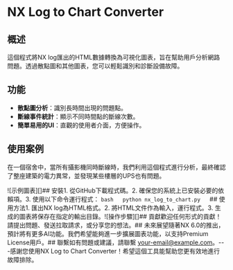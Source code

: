 # NX Log to Chart Converter

## 概述

這個程式將NX log匯出的HTML數據轉換為可視化圖表，旨在幫助用戶分析網路問題。透過散點圖和其他圖表，您可以輕鬆識別和診斷設備故障。

## 功能

- **散點圖分析**：識別長時間出現的問題點。
- **斷線事件統計**：顯示不同時間點的斷線次數。
- **簡單易用的UI**：直觀的使用者介面，方便操作。

## 使用案例

在一個宿舍中，當所有攝影機同時斷線時，我們利用這個程式進行分析，最終確認了整座建築的電力異常，並發現某些樓層的UPS也有問題。

![示例圖表][]## 安裝1. 從GitHub下載程式碼。2. 確保您的系統上已安裝必要的依賴項。3. 使用以下命令運行程式：   ```bash   python nx_log_to_chart.py   ```## 使用方法1. 匯出NX log為HTML格式。2. 將HTML文件作為輸入，運行程式。3. 生成的圖表將保存在指定的輸出目錄。![操作步驟][]## 貢獻歡迎任何形式的貢獻！請提出問題、發送拉取請求，或分享您的想法。## 未來展望隨著NX 6.0的推出，預計將有更多AI功能。我們希望能夠進一步擴展圖表功能，以支持Premium License用戶。## 聯繫如有問題或建議，請聯繫 [your-email@example.com](mailto:your-email@example.com)。---感謝您使用NX Log to Chart Converter！希望這個工具能幫助您更有效地進行故障排除。
